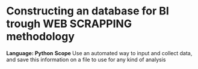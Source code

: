 # Constructing an database for BI trough WEB SCRAPPING methodology
**Language: Python**
**Scope** Use an automated way to input and collect data, and save this information on a file to use for any kind of analysis
